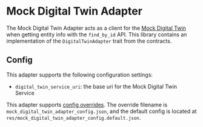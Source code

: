 # Mock Digital Twin Adapter

The Mock Digital Twin Adapter acts as a client for the [Mock Digital Twin](../../mocks/mock_digital_twin/README.md) when getting entity info with the `find_by_id` API. This library contains an implementation of the `DigitalTwinAdapter` trait from the contracts.

## Config

This adapter supports the following configuration settings:

- `digital_twin_service_uri`: the base uri for the Mock Digital Twin Service

This adapter supports [config overrides](../../docs/config-overrides.md). The override filename is `mock_digital_twin_adapter_config.json`, and the default config is located at `res/mock_digital_twin_adapter_config.default.json`.

